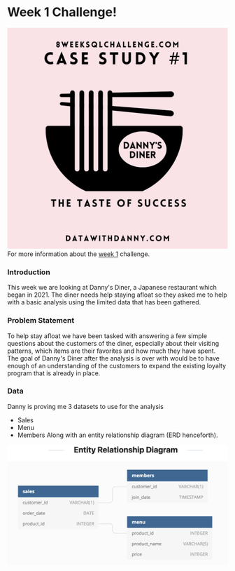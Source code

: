 
# Week 1 Challenge!

<img src='Dannys-Diner.png' alt="Danny's Diner Logo">
For more information about the <a href="https://8weeksqlchallenge.com/case-study-1/">week 1</a> challenge. 

### Introduction
This week we are looking at Danny's Diner, a Japanese restaurant which began in 2021. The diner needs help staying afloat so they asked me to help with a basic analysis using the limited data that has been gathered.

### Problem Statement
To help stay afloat we have been tasked with answering a few simple questions about the customers of the diner, especially about their visiting patterns, which items are their favorites and how much they have spent. The goal of Danny's Diner after the analysis is over with would be to have enough of an understanding of the customers to expand the existing loyalty program that is already in place.

### Data
Danny is proving me 3 datasets to use for the analysis
 - Sales
 - Menu
 - Members
Along with an entity relationship diagram (ERD henceforth).

<img src='ERD.png' alt="Entity Relationship Diagram for Week 1">

